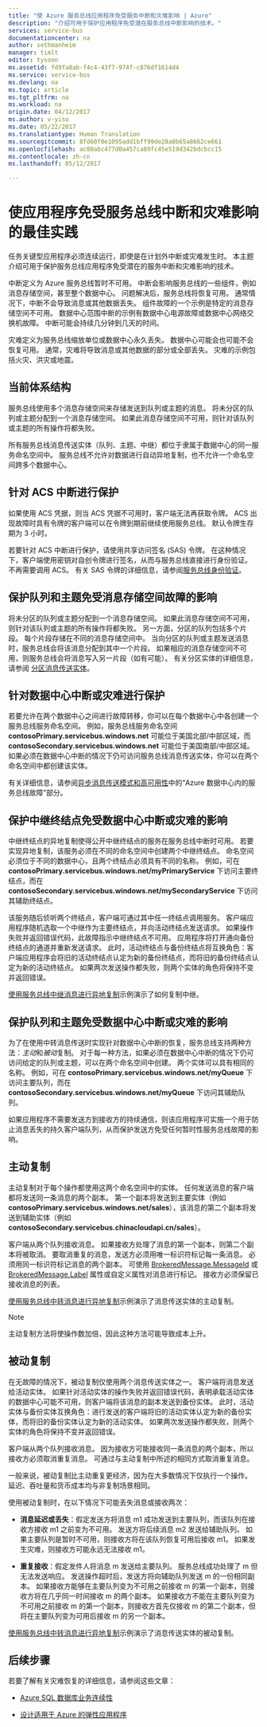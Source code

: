 ```yaml
---
title: "使 Azure 服务总线应用程序免受服务中断和灾难影响 | Azure"
description: "介绍可用于保护应用程序免受潜在服务总线中断影响的技术。"
services: service-bus
documentationcenter: na
author: sethmanheim
manager: timlt
editor: tysonn
ms.assetid: fd9fa8ab-f4c4-43f7-974f-c876df1614d4
ms.service: service-bus
ms.devlang: na
ms.topic: article
ms.tgt_pltfrm: na
ms.workload: na
origin.date: 04/12/2017
ms.author: v-yiso
ms.date: 05/22/2017
ms.translationtype: Human Translation
ms.sourcegitcommit: 8fd60f0e1095add1bff99de28a0b65a8662ce661
ms.openlocfilehash: ac80abc477d0a457ca89fc45e519d342bdcbcc15
ms.contentlocale: zh-cn
ms.lasthandoff: 05/12/2017

---
```

# <a name="best-practices-for-insulating-applications-against-service-bus-outages-and-disasters"></a>使应用程序免受服务总线中断和灾难影响的最佳实践
任务关键型应用程序必须连续运行，即使是在计划外中断或灾难发生时。 本主题介绍可用于保护服务总线应用程序免受潜在的服务中断和灾难影响的技术。

中断定义为 Azure 服务总线暂时不可用。 中断会影响服务总线的一些组件，例如消息存储空间，甚至整个数据中心。 问题解决后，服务总线将恢复可用。 通常情况下，中断不会导致消息或其他数据丢失。 组件故障的一个示例是特定的消息存储空间不可用。 数据中心范围中断的示例有数据中心电源故障或数据中心网络交换机故障。 中断可能会持续几分钟到几天的时间。

灾难定义为服务总线缩放单位或数据中心永久丢失。 数据中心可能会也可能不会恢复可用。 通常，灾难将导致消息或其他数据的部分或全部丢失。 灾难的示例包括火灾、洪灾或地震。

## <a name="current-architecture"></a>当前体系结构
服务总线使用多个消息存储空间来存储发送到队列或主题的消息。 将未分区的队列或主题分配到一个消息存储空间。 如果此消息存储空间不可用，则针对该队列或主题的所有操作将都失败。

所有服务总线消息传送实体（队列、主题、中继）都位于隶属于数据中心的同一服务命名空间中。 服务总线不允许对数据进行自动异地复制，也不允许一个命名空间跨多个数据中心。

## <a name="protecting-against-acs-outages"></a>针对 ACS 中断进行保护
如果使用 ACS 凭据，则当 ACS 凭据不可用时，客户端无法再获取令牌。 ACS 出现故障时具有令牌的客户端可以在令牌到期前继续使用服务总线。 默认令牌生存期为 3 小时。

若要针对 ACS 中断进行保护，请使用共享访问签名 (SAS) 令牌。 在这种情况下，客户端使用密钥对自创令牌进行签名，从而与服务总线直接进行身份验证。 不再需要调用 ACS。 有关 SAS 令牌的详细信息，请参阅[服务总线身份验证][Service Bus authentication]。

## <a name="protecting-queues-and-topics-against-messaging-store-failures"></a>保护队列和主题免受消息存储空间故障的影响
将未分区的队列或主题分配到一个消息存储空间。 如果此消息存储空间不可用，则针对该队列或主题的所有操作将都失败。 另一方面，分区的队列包括多个片段。 每个片段存储在不同的消息存储空间中。 当向分区的队列或主题发送消息时，服务总线会将该消息分配到其中一个片段。 如果相应的消息存储空间不可用，则服务总线会将消息写入另一片段（如有可能）。 有关分区实体的详细信息，请参阅 [分区消息传送实体][Partitioned messaging entities]。

## <a name="protecting-against-datacenter-outages-or-disasters"></a>针对数据中心中断或灾难进行保护
若要允许在两个数据中心之间进行故障转移，你可以在每个数据中心中各创建一个服务总线服务命名空间。 例如，服务总线服务命名空间 **contosoPrimary.servicebus.windows.net** 可能位于美国北部/中部区域，而 **contosoSecondary.servicebus.windows.net** 可能位于美国南部/中部区域。 如果必须在数据中心中断的情况下仍可访问服务总线消息传送实体，你可以在两个命名空间中都创建该实体。

有关详细信息，请参阅[异步消息传送模式和高可用性][Asynchronous messaging patterns and high availability]中的“Azure 数据中心内的服务总线故障”部分。

## <a name="protecting-relay-endpoints-against-datacenter-outages-or-disasters"></a>保护中继终结点免受数据中心中断或灾难的影响
中继终结点的异地复制使得公开中继终结点的服务在服务总线中断时可用。 若要实现异地复制，该服务必须在不同的命名空间中创建两个中继终结点。 命名空间必须位于不同的数据中心，且两个终结点必须具有不同的名称。 例如，可在 **contosoPrimary.servicebus.windows.net/myPrimaryService** 下访问主要终结点，而在 **contosoSecondary.servicebus.windows.net/mySecondaryService** 下访问其辅助终结点。

该服务随后侦听两个终结点，客户端可通过其中任一终结点调用服务。 客户端应用程序随机选取一个中继作为主要终结点，并向活动终结点发送请求。 如果操作失败并返回错误代码，此故障指示中继终结点不可用。 应用程序将打开通向备份终结点的通道并重新发送请求。 此时，活动终结点与备份终结点将互换角色：客户端应用程序会将旧的活动终结点认定为新的备份终结点，而将旧的备份终结点认定为新的活动终结点。 如果两次发送操作都失败，则两个实体的角色将保持不变并返回错误。

[使用服务总线中继消息进行异地复制][Geo-replication with Service Bus relayed Messages]示例演示了如何复制中继。

## <a name="protecting-queues-and-topics-against-datacenter-outages-or-disasters"></a>保护队列和主题免受数据中心中断或灾难的影响
为了在使用中转消息传送时实现针对数据中心中断的恢复，服务总线支持两种方法：*主动*和*被动*复制。 对于每一种方法，如果必须在数据中心中断的情况下仍可访问给定的队列或主题，可以在两个命名空间中创建。 两个实体可以具有相同的名称。 例如，可在 **contosoPrimary.servicebus.windows.net/myQueue** 下访问主要队列，而在 **contosoSecondary.servicebus.windows.net/myQueue** 下访问其辅助队列。

如果应用程序不需要发送方到接收方的持续通信，则该应用程序可实施一个用于防止消息丢失的持久客户端队列，从而保护发送方免受任何暂时性服务总线故障的影响。

## <a name="active-replication"></a>主动复制

主动复制对于每个操作都使用这两个命名空间中的实体。 任何发送消息的客户端都将发送同一条消息的两个副本。 第一个副本将发送到主要实体（例如 **contosoPrimary.servicebus.windows.net/sales**），该消息的第二个副本将发送到辅助实体（例如 **contosoSecondary.servicebus.chinacloudapi.cn/sales**）。

客户端从两个队列接收消息。 如果接收方处理了消息的第一个副本，则第二个副本将被取消。 要取消重复的消息，发送方必须用唯一标识符标记每一条消息。 必须用同一标识符标记消息的两个副本。 可使用 [BrokeredMessage.MessageId][BrokeredMessage.MessageId] 或 [BrokeredMessage.Label][BrokeredMessage.Label] 属性或自定义属性对消息进行标记。 接收方必须保留已接收消息的列表。

[使用服务总线中转消息进行异地复制][Geo-replication with Service Bus Brokered Messages]示例演示了消息传送实体的主动复制。

> [!NOTE]
> 主动复制方法将使操作数加倍，因此这种方法可能导致成本上升。
> 
> 

## <a name="passive-replication"></a>被动复制
在无故障的情况下，被动复制仅使用两个消息传送实体之一。 客户端将消息发送给活动实体。 如果针对活动实体的操作失败并返回错误代码，表明承载活动实体的数据中心可能不可用，则客户端将该消息的副本发送到备份实体。 此时，活动实体与备份实体互换角色：进行发送的客户端将旧的活动实体认定为新的备份实体，而将旧的备份实体认定为新的活动实体。 如果两次发送操作都失败，则两个实体的角色将保持不变并返回错误。

客户端从两个队列接收消息。 因为接收方可能接收同一条消息的两个副本，所以接收方必须取消重复消息。 可通过与主动复制中所述的相同方式取消重复消息。

一般来说，被动复制比主动重复更经济，因为在大多数情况下仅执行一个操作。 延迟、吞吐量和货币成本均与非复制场景相同。

使用被动复制时，在以下情况下可能丢失消息或接收两次：

-   **消息延迟或丢失**：假定发送方将消息 m1 成功发送到主要队列，而该队列在接收方接收 m1 之前变为不可用。 发送方将后续消息 m2 发送给辅助队列。 如果主要队列是暂时不可用，则接收方将在该队列恢复可用后接收 m1。 如果发生灾难，则接收方可能永远无法接收 m1。

-   **重复接收**：假定发件人将消息 m 发送给主要队列。 服务总线成功处理了 m 但无法发送响应。 发送操作超时后，发送方将向辅助队列发送 m 的一份相同副本。 如果接收方能够在主要队列变为不可用之前接收 m 的第一个副本，则接收方将在几乎同一时间接收 m 的两个副本。 如果接收方不能在主要队列变为不可用之前接收 m 的第一个副本，则接收方首先仅接收 m 的第二个副本，但将在主要队列变为可用后接收 m 的另一个副本。

[使用服务总线中转消息进行异地复制][Geo-replication with Service Bus Brokered Messages]示例演示了消息传送实体的被动复制。

## <a name="next-steps"></a>后续步骤
若要了解有关灾难恢复的详细信息，请参阅这些文章：

- [Azure SQL 数据库业务连续性][Azure SQL Database Business Continuity]
- [设计适用于 Azure 的弹性应用程序][Azure resiliency technical guidance]

  [Service Bus Authentication]: ./service-bus-authentication-and-authorization.md
  [Partitioned messaging entities]: ./service-bus-partitioning.md
  [Asynchronous messaging patterns and high availability]: ./service-bus-async-messaging.md#failure-of-service-bus-within-an-azure-datacenter
  [Geo-replication with Service Bus Relayed Messages]: http://code.msdn.microsoft.com/Geo-replication-with-16dbfecd
  [BrokeredMessage.MessageId]: https://docs.microsoft.com/dotnet/api/microsoft.servicebus.messaging.brokeredmessage#Microsoft_ServiceBus_Messaging_BrokeredMessage_MessageId
  [BrokeredMessage.Label]: https://docs.microsoft.com/dotnet/api/microsoft.servicebus.messaging.brokeredmessage#Microsoft_ServiceBus_Messaging_BrokeredMessage_Label
  [Geo-replication with Service Bus Brokered Messages]: http://code.msdn.microsoft.com/Geo-replication-with-f5688664
  [Azure SQL Database Business Continuity]: ../sql-database/sql-database-business-continuity.md
  [Azure resiliency technical guidance]: ../resiliency/resiliency-technical-guidance.md

